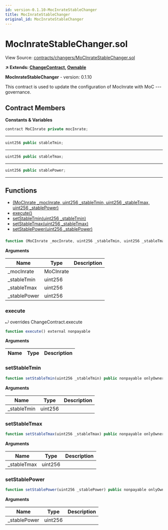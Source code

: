 ```yaml
---
id: version-0.1.10-MocInrateStableChanger
title: MocInrateStableChanger
original_id: MocInrateStableChanger
---
```


# MocInrateStableChanger.sol

View Source: [contracts/changers/MoCInrateStableChanger.sol](../../contracts/changers/MoCInrateStableChanger.sol)

**↗ Extends: [ChangeContract](ChangeContract.md), [Ownable](Ownable.md)**

**MocInrateStableChanger** - version: 0.1.10

This contract is used to update the configuration of MocInrate
with MoC --- governance.

## Contract Members
**Constants & Variables**

```js
contract MoCInrate private mocInrate;
```
---

```js
uint256 public stableTmin;
```
---

```js
uint256 public stableTmax;
```
---

```js
uint256 public stablePower;
```
---

## Functions

- [(MoCInrate _mocInrate, uint256 _stableTmin, uint256 _stableTmax, uint256 _stablePower)](#mocinratestablechangersol)
- [execute()](#execute)
- [setStableTmin(uint256 _stableTmin)](#setstabletmin)
- [setStableTmax(uint256 _stableTmax)](#setstabletmax)
- [setStablePower(uint256 _stablePower)](#setstablepower)

### 

```js
function (MoCInrate _mocInrate, uint256 _stableTmin, uint256 _stableTmax, uint256 _stablePower) public nonpayable
```

**Arguments**

| Name        | Type           | Description  |
| ------------- |------------- | -----|
| _mocInrate | MoCInrate |  | 
| _stableTmin | uint256 |  | 
| _stableTmax | uint256 |  | 
| _stablePower | uint256 |  | 

### execute

⤾ overrides ChangeContract.execute

```js
function execute() external nonpayable
```

**Arguments**

| Name        | Type           | Description  |
| ------------- |------------- | -----|

### setStableTmin

```js
function setStableTmin(uint256 _stableTmin) public nonpayable onlyOwner 
```

**Arguments**

| Name        | Type           | Description  |
| ------------- |------------- | -----|
| _stableTmin | uint256 |  | 

### setStableTmax

```js
function setStableTmax(uint256 _stableTmax) public nonpayable onlyOwner 
```

**Arguments**

| Name        | Type           | Description  |
| ------------- |------------- | -----|
| _stableTmax | uint256 |  | 

### setStablePower

```js
function setStablePower(uint256 _stablePower) public nonpayable onlyOwner 
```

**Arguments**

| Name        | Type           | Description  |
| ------------- |------------- | -----|
| _stablePower | uint256 |  | 


